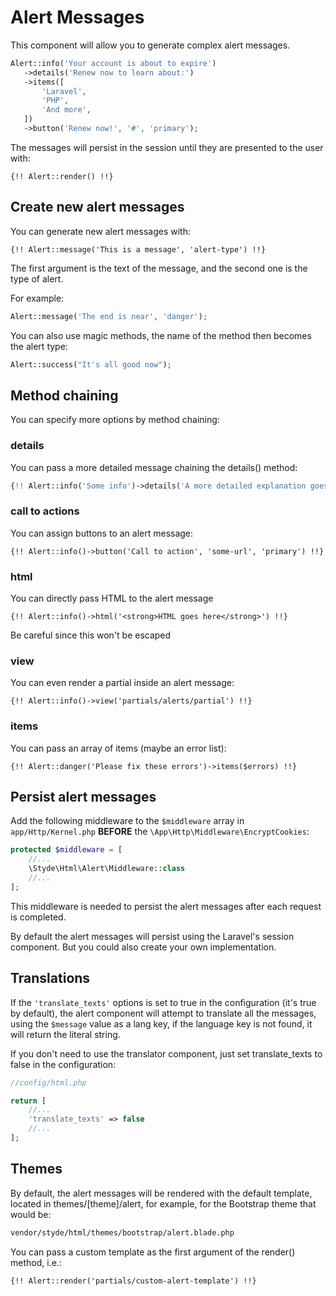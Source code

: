# Alert Messages

This component will allow you to generate complex alert messages.

 ```php
Alert::info('Your account is about to expire')
    ->details('Renew now to learn about:')
    ->items([
        'Laravel',
        'PHP',
        'And more',
    ])
    ->button('Renew now!', '#', 'primary');
```

The messages will persist in the session until they are presented to the user with:

```blade
{!! Alert::render() !!}
```

## Create new alert messages

You can generate new alert messages with:

```blade
{!! Alert::message('This is a message', 'alert-type') !!}
```

The first argument is the text of the message, and the second one is the type of alert.

For example:

```php
Alert::message('The end is near', 'danger');
```

You can also use magic methods, the name of the method then becomes the alert type:

```php
Alert::success("It's all good now");
```

## Method chaining

You can specify more options by method chaining:

### details

You can pass a more detailed message chaining the details() method:

```php
{!! Alert::info('Some info')->details('A more detailed explanation goes here') !!}
```

### call to actions

You can assign buttons to an alert message:

```blade
{!! Alert::info()->button('Call to action', 'some-url', 'primary') !!}
```

### html

You can directly pass HTML to the alert message

```blade
{!! Alert::info()->html('<strong>HTML goes here</strong>') !!}
```

Be careful since this won't be escaped

### view

You can even render a partial inside an alert message:

```blade
{!! Alert::info()->view('partials/alerts/partial') !!}
```

### items

You can pass an array of items (maybe an error list):

```blade
{!! Alert::danger('Please fix these errors')->items($errors) !!}
```

## Persist alert messages

Add the following middleware to the `$middleware` array in `app/Http/Kernel.php` **BEFORE** the `\App\Http\Middleware\EncryptCookies`: 

```php
protected $middleware = [
    //...
    \Styde\Html\Alert\Middleware::class
    //...
];
```

This middleware is needed to persist the alert messages after each request is completed.

By default the alert messages will persist using the Laravel's session component. But you could also create your own implementation.

## Translations

If the `'translate_texts'` options is set to true in the configuration (it's true by default), the alert component will attempt to translate all the messages, using the `$message` value as a lang key, if the language key is not found, it will return the literal string.
 
If you don't need to use the translator component, just set translate_texts to false in the configuration:

```php
//config/html.php

return [
    //...
    'translate_texts' => false
    //...
];
```

## Themes

By default, the alert messages will be rendered with the default template, located in themes/[theme]/alert, for example, for the Bootstrap theme that would be:

```bash
vendor/styde/html/themes/bootstrap/alert.blade.php
```

You can pass a custom template as the first argument of the render() method, i.e.:

```blade
{!! Alert::render('partials/custom-alert-template') !!}
```